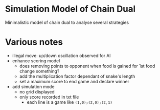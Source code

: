 # Simulation Model of Chain Dual

Minimalistic model of chain dual to analyse several strategies 

# Various notes

- illegal move: up/down oscillation observed for AI 
- enhance scoring model
  - does removing points to opponent when food is gained for 1st food change something?
  - add the multiplication factor dependant of snake's length
  - set a maximum score to end game and declare winner
- add simulation mode
  - no grid displayed
  - only score recorded in txt file 
    - each line is a game like `(1,0);(2,0);(2,1)`
    
